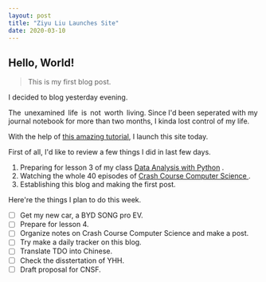 ```yaml
---
layout: post
title: "Ziyu Liu Launches Site"
date: 2020-03-10
---
```


## Hello, World!

>This is my first blog post.

I decided to blog yesterday evening. 

The unexamined life is not worth living. Since I'd been seperated with my journal notebook for more than two months, I kinda lost control of my life. 

With the help of [this amazing tutorial](http://jmcglone.com/guides/github-pages/), I launch this site today.

First of all, I'd like to review a few things I did in last few days.

1. Preparing for lesson 3 of my class [Data Analysis with Python](https://github.com/CAU-LiuZiyu/Data-Analysis-with-Python) .
2. Watching the whole 40 episodes of [Crash Course Computer Science ](https://www.bilibili.com/video/av21376839?from=search&seid=6408323632849980995) .
3. Establishing this blog and making the first post.

Here're the things I plan to do this week.

- [ ] Get my new car, a BYD SONG pro EV.
- [ ] Prepare for lesson 4.
- [ ] Organize notes on Crash Course Computer Science and make a post.
- [ ] Try make a daily tracker on this blog.
- [ ] Translate TDO into Chinese.
- [ ] Check the disstertation of YHH.
- [ ] Draft proposal for CNSF.

